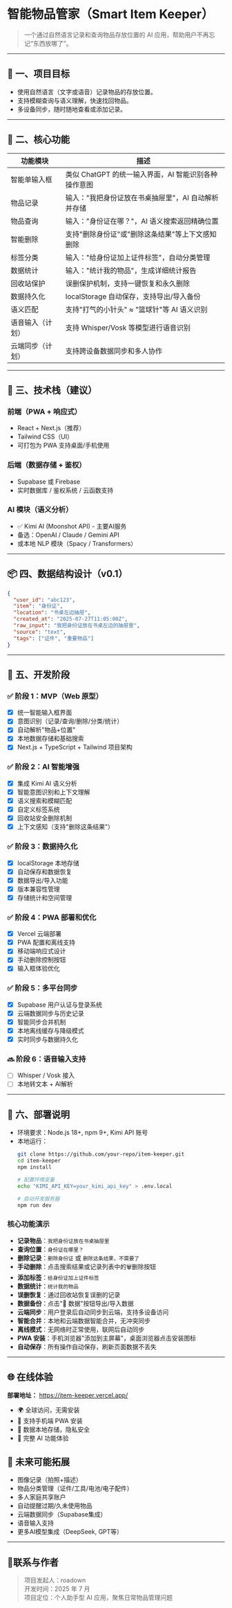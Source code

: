 
# 智能物品管家（Smart Item Keeper）

> 一个通过自然语言记录和查询物品存放位置的 AI 应用，帮助用户不再忘记“东西放哪了”。

---

## 📌 一、项目目标

- 使用自然语言（文字或语音）记录物品的存放位置。
- 支持模糊查询与语义理解，快速找回物品。
- 多设备同步，随时随地查看或添加记录。

---

## 🧠 二、核心功能

| 功能模块        | 描述 |
|------------------|------|
| 智能单输入框     | 类似 ChatGPT 的统一输入界面，AI 智能识别各种操作意图 |
| 物品记录         | 输入："我把身份证放在书桌抽屉里"，AI 自动解析并存储 |
| 物品查询         | 输入："身份证在哪？"，AI 语义搜索返回精确位置 |
| 智能删除         | 支持"删除身份证"或"删除这条结果"等上下文感知删除 |
| 标签分类         | 输入："给身份证加上证件标签"，自动分类管理 |
| 数据统计         | 输入："统计我的物品"，生成详细统计报告 |
| 回收站保护       | 误删保护机制，支持一键恢复和永久删除 |
| 数据持久化       | localStorage 自动保存，支持导出/导入备份 |
| 语义匹配         | 支持"打气的小针头" ≈ "篮球针"等 AI 语义识别 |
| 语音输入（计划） | 支持 Whisper/Vosk 等模型进行语音识别 |
| 云端同步（计划） | 支持跨设备数据同步和多人协作 |

---

## 🧱 三、技术栈（建议）

### 前端（PWA + 响应式）
- React + Next.js（推荐）
- Tailwind CSS（UI）
- 可打包为 PWA 支持桌面/手机使用

### 后端（数据存储 + 鉴权）
- Supabase 或 Firebase
- 实时数据库 / 鉴权系统 / 云函数支持

### AI 模块（语义分析）
- ✅ Kimi AI (Moonshot API) - 主要AI服务
- 备选：OpenAI / Claude / Gemini API
- 或本地 NLP 模块（Spacy / Transformers）

---

## 📦 四、数据结构设计（v0.1）

```json
{
  "user_id": "abc123",
  "item": "身份证",
  "location": "书桌左边抽屉",
  "created_at": "2025-07-27T11:05:00Z",
  "raw_input": "我把身份证放在书桌左边的抽屉里",
  "source": "text",
  "tags": ["证件", "重要物品"]
}
```

---

## 🚀 五、开发阶段

### ✅ 阶段 1：MVP（Web 原型）
- [x] 统一智能输入框界面
- [x] 意图识别（记录/查询/删除/分类/统计）
- [x] 自动解析"物品+位置"
- [x] 本地数据存储和基础搜索
- [x] Next.js + TypeScript + Tailwind 项目架构

### ✅ 阶段 2：AI 智能增强
- [x] 集成 Kimi AI 语义分析
- [x] 智能意图识别和上下文理解
- [x] 语义搜索和模糊匹配
- [x] 自定义标签系统
- [x] 回收站安全删除机制
- [x] 上下文感知（支持"删除这条结果"）

### ✅ 阶段 3：数据持久化
- [x] localStorage 本地存储
- [x] 自动保存和数据恢复
- [x] 数据导出/导入功能
- [x] 版本兼容性管理
- [x] 存储统计和空间管理

### ✅ 阶段 4：PWA 部署和优化
- [x] Vercel 云端部署
- [x] PWA 配置和离线支持
- [x] 移动端响应式设计
- [x] 手动删除控制按钮
- [x] 输入框体验优化

### ✅ 阶段 5：多平台同步
- [x] Supabase 用户认证与登录系统
- [x] 云端数据同步与历史记录
- [x] 智能同步合并机制
- [x] 本地离线缓存与降级模式
- [x] 实时同步与数据持久化

### 🔜 阶段 6：语音输入支持
- [ ] Whisper / Vosk 接入
- [ ] 本地转文本 + AI解析

---

## 🧪 六、部署说明

- 环境要求：Node.js 18+, npm 9+, Kimi API 账号
- 本地运行：
  ```bash
  git clone https://github.com/your-repo/item-keeper.git
  cd item-keeper
  npm install
  
  # 配置环境变量
  echo "KIMI_API_KEY=your_kimi_api_key" > .env.local
  
  # 启动开发服务器
  npm run dev
  ```

### 核心功能演示
- **记录物品**：`我把身份证放在书桌抽屉里`
- **查询位置**：`身份证在哪里？`
- **删除记录**：`删除身份证` 或 `删除这条结果，不需要了`
- **手动删除**：点击搜索结果或记录列表中的🗑️删除按钮
- **添加标签**：`给身份证加上证件标签`
- **数据统计**：`统计我的物品`
- **误删恢复**：通过回收站恢复误删的记录
- **数据备份**：点击"📁 数据"按钮导出/导入数据
- **云端同步**：用户登录后自动同步到云端，支持多设备访问
- **智能合并**：本地和云端数据智能合并，无冲突同步
- **离线模式**：无网络时正常使用，联网后自动同步
- **PWA 安装**：手机浏览器"添加到主屏幕"，桌面浏览器点击安装图标
- **自动保存**：所有操作自动保存，刷新页面数据不丢失

---

## 🌐 在线体验

**部署地址：** https://item-keeper.vercel.app/

- 🌍 全球访问，无需安装
- 📱 支持手机端 PWA 安装
- 💾 数据本地存储，隐私安全
- 🤖 完整 AI 功能体验

## 📎 未来可能拓展

- 图像记录（拍照+描述）
- 物品分类管理（证件/工具/电池/电子配件）
- 多人家庭共享账户
- 自动提醒过期/久未使用物品
- 云端数据同步（Supabase集成）
- 语音输入支持
- 更多AI模型集成（DeepSeek, GPT等）

---

## 📍联系与作者

> 项目发起人：roadown  
> 开发时间：2025 年 7 月  
> 项目定位：个人助手型 AI 应用，聚焦日常物品管理问题
